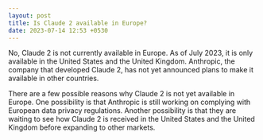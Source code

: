 ```yaml
---
layout: post
title: Is Claude 2 available in Europe?
date: 2023-07-14 12:53 +0530
---
```

No, Claude 2 is not currently available in Europe. As of July 2023, it is only available in the United States and the United Kingdom. Anthropic, the company that developed Claude 2, has not yet announced plans to make it available in other countries.

There are a few possible reasons why Claude 2 is not yet available in Europe. One possibility is that Anthropic is still working on complying with European data privacy regulations. Another possibility is that they are waiting to see how Claude 2 is received in the United States and the United Kingdom before expanding to other markets.
